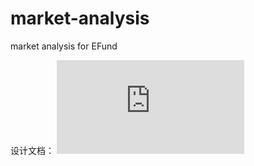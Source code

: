 # market-analysis
market analysis for EFund

设计文档： ![设计文档](https://github.com/16372212/market-analysis/blob/main/%E8%AE%BE%E8%AE%A1%E6%96%87%E6%A1%A3.md)
